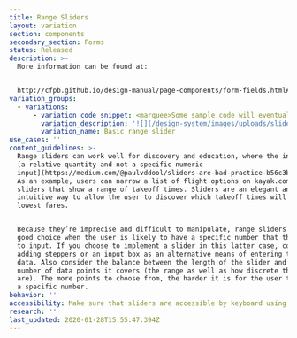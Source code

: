 ```yaml
---
title: Range Sliders
layout: variation
section: components
secondary_section: Forms
status: Released
description: >-
  More information can be found at:


  http://cfpb.github.io/design-manual/page-components/form-fields.html#range-sliders
variation_groups:
  - variations:
      - variation_code_snippet: <marquee>Some sample code will eventually show up here.</marquee>
        variation_description: '![](/design-system/images/uploads/slider-default.png)'
        variation_name: Basic range slider
use_cases: ''
content_guidelines: >-
  Range sliders can work well for discovery and education, where the inputs are
  [a relative quantity and not a specific numeric
  input](https://medium.com/@paulvddool/sliders-are-bad-practice-b56c3b7a6e19).
  As an example, users can narrow a list of flight options on kayak.com with
  sliders that show a range of takeoff times. Sliders are an elegant and
  intuitive way to allow the user to discover which takeoff times will yield the
  lowest fares.


  Because they’re imprecise and difficult to manipulate, range sliders are not a
  good choice when the user is likely to have a specific number that they want
  to input. If you choose to implement a slider in this latter case, consider
  adding steppers or an input box as an alternative means of entering the same
  data. Also consider the balance between the length of the slider and the
  number of data points it covers (the range as well as how discrete the points
  are). The more points to choose from, the harder it is for the user to target
  a specific number.
behavior: ''
accessibility: Make sure that sliders are accessible by keyboard using the arrow keys
research: ''
last_updated: 2020-01-28T15:55:47.394Z
---
```

